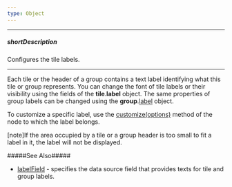 ```yaml
---
type: Object
---
```

---
##### shortDescription
Configures the tile labels.

---
Each tile or the header of a group contains a text label identifying what this tile or group represents. You can change the font of tile labels or their visibility using the fields of the **tile**.**label** object. The same properties of group labels can be changed using the **group**.[label](/api-reference/20%20Data%20Visualization%20Widgets/dxTreeMap/1%20Configuration/group/label '/Documentation/ApiReference/Data_Visualization_Widgets/dxTreeMap/Configuration/group/label/') object.

To customize a specific label, use the [customize(options)](/api-reference/20%20Data%20Visualization%20Widgets/dxTreeMap/6%20Node/3%20Methods/customize(options).md '/Documentation/ApiReference/Data_Visualization_Widgets/dxTreeMap/Node/Methods/#customizeoptions') method of the node to which the label belongs.

[note]If the area occupied by a tile or a group header is too small to fit a label in it, the label will not be displayed.

#####See Also#####
- [labelField](/api-reference/20%20Data%20Visualization%20Widgets/dxTreeMap/1%20Configuration/labelField.md '/Documentation/ApiReference/Data_Visualization_Widgets/dxTreeMap/Configuration/#labelField') - specifies the data source field that provides texts for tile and group labels.